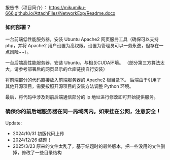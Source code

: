 报告书（项目简介）： https://mikumiku-666.github.io/AttachFiles/NetworkExp/Readme.docx

### 如何部署？

一台前端低性能服务器，安装 Ubuntu Apache2 网页服务工具（确保可以支持 php，并将 Apache2 用户设置为高权限。设置为管理员可以一劳永逸，但存在一点风险~~）。

一台后端高性能服务器，安装 Ubuntu，与相关CUDA环境。  （部分第三方算法太大，请参考部署后的网页显示的仓库链接自行安装）

将前端部分的代码直接放入前端服务器的 Apache2 根目录下。
后端由于引用了其他开源项目，需要按照开源项目的安装方法调整 Python 环境。

最后，将代码中涉及到前后端通信部分的 ip 地址进行修改即可开始提供服务。

### 确保你的前后端服务器在同一局域网内。如果挂在公网，注意安全！

Update: 
- 2024/10/31 初版代码上传
- 2024/12/26 结题！
- 2025/3/23 原来的文件太乱了，基于结题时的最终版本，把一些没用的文件删掉，修改了一些目录结构
